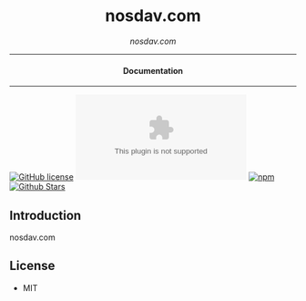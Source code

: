 

<div align="center">  
  <h1>nosdav.com</h1>
</div>

<div align="center">  
<i>nosdav.com</i>
</div>

---

<div align="center">
<h4>Documentation</h4>
</div>

---

[![GitHub license](https://img.shields.io/badge/license-MIT-blue.svg)](https://github.com/nosdav/nosdav.com/blob/gh-pages/LICENSE)
[![npm](https://img.shields.io/npm/v/nosdav.com)](https://npmjs.com/package/nosdav.com)
[![npm](https://img.shields.io/npm/dw/nosdav.com.svg)](https://npmjs.com/package/nosdav.com)
[![Github Stars](https://img.shields.io/github/stars/nosdav/nosdav.com.svg)](https://github.com/nosdav/nosdav.com/)

## Introduction

nosdav.com

## License

- MIT
